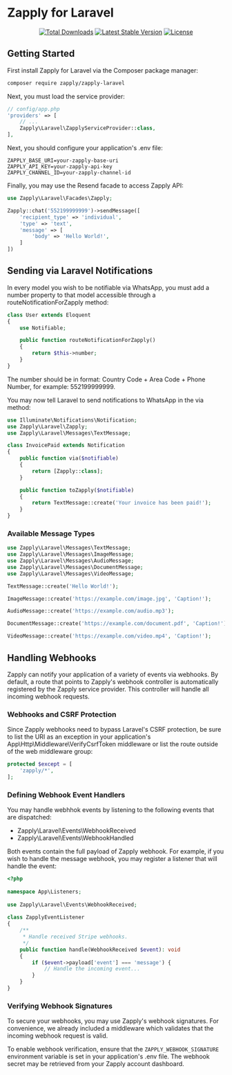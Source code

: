 # Zapply for Laravel

<p align="center">
<a href="https://packagist.org/packages/zapply/zapply-laravel"><img src="https://img.shields.io/packagist/dt/zapply/zapply-laravel" alt="Total Downloads"></a>
<a href="https://packagist.org/packages/zapply/zapply-laravel"><img src="https://img.shields.io/packagist/v/zapply/zapply-laravel" alt="Latest Stable Version"></a>
<a href="https://packagist.org/packages/zapply/zapply-laravel"><img src="https://img.shields.io/packagist/l/zapply/zapply-laravel" alt="License"></a>
</p>


## Getting Started

First install Zapply for Laravel via the Composer package manager:

```bash
composer require zapply/zapply-laravel
```

Next, you must load the service provider:

```php   
// config/app.php
'providers' => [
    // ...
    Zapply\Laravel\ZapplyServiceProvider::class,
],
```

Next, you should configure your application's .env file:

```env
ZAPPLY_BASE_URI=your-zapply-base-uri
ZAPPLY_API_KEY=your-zapply-api-key
ZAPPLY_CHANNEL_ID=your-zapply-channel-id
```

Finally, you may use the Resend facade to access Zapply API:
```php
use Zapply\Laravel\Facades\Zapply;

Zapply::chat('552199999999')->sendMessage([
    'recipient_type' => 'individual',
    'type' => 'text',
    'message' => [
        'body' => 'Hello World!',
    ]
])
````

## Sending via Laravel Notifications

In every model you wish to be notifiable via WhatsApp, you must add a number property to that model accessible through a routeNotificationForZapply method:

```php
class User extends Eloquent
{
    use Notifiable;

    public function routeNotificationForZapply()
    {
        return $this->number;
    }
}
```

The number should be in format: Country Code + Area Code + Phone Number, for example: 552199999999.

You may now tell Laravel to send notifications to WhatsApp in the via method:

```php
use Illuminate\Notifications\Notification;
use Zapply\Laravel\Zapply;
use Zapply\Laravel\Messages\TextMessage;

class InvoicePaid extends Notification
{
    public function via($notifiable)
    {
        return [Zapply::class];
    }

    public function toZapply($notifiable)
    {
        return TextMessage::create('Your invoice has been paid!');
    }
}
```

### Available Message Types

```php
use Zapply\Laravel\Messages\TextMessage;
use Zapply\Laravel\Messages\ImageMessage;
use Zapply\Laravel\Messages\AudioMessage;
use Zapply\Laravel\Messages\DocumentMessage;
use Zapply\Laravel\Messages\VideoMessage;

TextMessage::create('Hello World!');

ImageMessage::create('https://example.com/image.jpg', 'Caption!');

AudioMessage::create('https://example.com/audio.mp3');

DocumentMessage::create('https://example.com/document.pdf', 'Caption!');

VideoMessage::create('https://example.com/video.mp4', 'Caption!');
```

## Handling Webhooks

Zapply can notify your application of a variety of events via webhooks. By default, a route that points to Zapply's webhook controller is automatically registered by the Zapply service provider. This controller will handle all incoming webhook requests.

### Webhooks and CSRF Protection

Since Zapply webhooks need to bypass Laravel's CSRF protection, be sure to list the URI as an exception in your application's App\Http\Middleware\VerifyCsrfToken middleware or list the route outside of the web middleware group:

```php
protected $except = [
    'zapply/*',
];
```

### Defining Webhook Event Handlers

You may handle webhhok events by listening to the following events that are dispatched:

* Zapply\Laravel\Events\WebhookReceived
* Zapply\Laravel\Events\WebhookHandled

Both events contain the full payload of Zapply webhook. For example, if you wish to handle the message webhook, you may register a listener that will handle the event:

```php
<?php
 
namespace App\Listeners;
 
use Zapply\Laravel\Events\WebhookReceived;
 
class ZapplyEventListener
{
    /**
     * Handle received Stripe webhooks.
     */
    public function handle(WebhookReceived $event): void
    {
        if ($event->payload['event'] === 'message') {
            // Handle the incoming event...
        }
    }
}
```

### Verifying Webhook Signatures
To secure your webhooks, you may use Zapply's webhook signatures. For convenience, we already included a middleware which validates that the incoming webhook request is valid.

To enable webhook verification, ensure that the `ZAPPLY_WEBHOOK_SIGNATURE` environment variable is set in your application's .env file. The webhook secret may be retrieved from your Zapply account dashboard.
